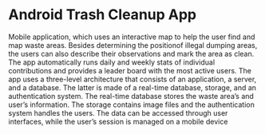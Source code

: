 # Android Trash Cleanup App
Mobile application, which uses an interactive map to help the user find and map waste areas. 
Besides determining the positionof illegal dumping areas, the users can also describe their observations and mark the area as clean. 
The app automatically runs daily and weekly stats of individual contributions and provides a leader board with the most active users. 
The app uses a three-level architecture that consists of an application, a server, and a database. 
The latter is made of a real-time database, storage, and an authentication system. 
The real-time database stores the waste area’s and user’s information. The storage contains image files and the authentication system
handles the users. The data can be accessed through user interfaces, while the user’s session is managed on a mobile device
